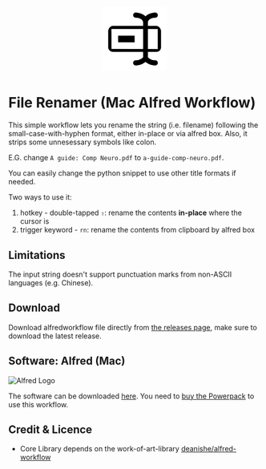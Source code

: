 <h1 align="center">
  <img src="./icon.png" width="128" height="128">
</h1>

# File Renamer (Mac Alfred Workflow)

This simple workflow lets you rename the string (i.e. filename) following the small-case-with-hyphen format, either in-place or via alfred box.  Also, it strips some unnesessary symbols like colon.

E.G. change `A guide: Comp Neuro.pdf` to  `a-guide-comp-neuro.pdf`. 

You can easily change the python snippet to use other title formats if needed.

Two ways to use it:

1. hotkey - double-tapped `⇧`: rename the contents **in-place** where the cursor is
2. trigger keyword - `rn`: rename the contents from clipboard by alfred box

## Limitations

The input string doesn't support punctuation marks from non-ASCII languages (e.g. Chinese). 

## Download

Download alfredworkflow file directly from [the releases page](https://github.com/realliyifei/alfred-file-renamer/releases), make sure to download the latest release. 

## Software: Alfred (Mac)

![Alfred Logo](https://i.pinimg.com/originals/5c/23/a6/5c23a6723d3b19e892985fd918cf0aab.png)

The software can be downloaded [here](https://www.alfredapp.com/). You need to [buy the Powerpack](https://buy.alfredapp.com/) to use this workflow.

## Credit & Licence

* Core Library depends on the work-of-art-library [deanishe/alfred-workflow](https://github.com/deanishe/alfred-workflow)

